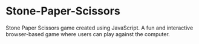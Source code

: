 # Stone-Paper-Scissors
Stone Paper Scissors game created using JavaScript. A fun and interactive browser-based game where users can play against the computer. 
